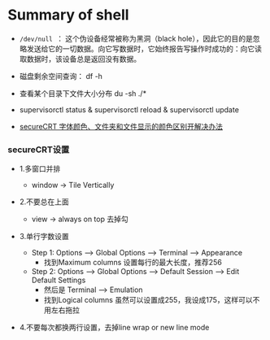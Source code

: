 # Summary of shell

* `/dev/null `： 这个伪设备经常被称为黑洞（black hole），因此它的目的是忽略发送给它的一切数据。向它写数据时，它始终报告写操作时成功的：向它读取数据时，该设备总是返回没有数据。

* 磁盘剩余空间查询： df   -h     
* 查看某个目录下文件大小分布 du -sh ./*

* supervisorctl status & supervisorctl reload & supervisorctl update

* [secureCRT 字体颜色、文件夹和文件显示的颜色区别开解决办法](https://blog.csdn.net/qq_22122811/article/details/77978442)


### secureCRT设置
- 1.多窗口并排
    - window -> Tile Vertically

- 2.不要总在上面
    - view -> always on top 去掉勾

- 3.单行字数设置
    - Step 1: Options --> Global Options --> Terminal --> Appearance
        - 找到Maximum columns 设置每行的最大长度，推荐256
    - Step 2: Options --> Global Options --> Default Session --> Edit Default Settings
        - 然后是 Terminal --> Emulation
        - 找到Logical columns 虽然可以设置成255，我设成175，这样可以不用左右拖拉
- 4.不要每次都换两行设置，去掉line wrap or new line mode
